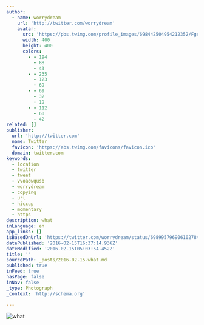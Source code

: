 ```yaml
---
author:
  - name: worrydream
    url: 'http://twitter.com/worrydream'
    avatar:
      src: 'https://pbs.twimg.com/profile_images/698442504954212352/Fge3-Y91_400x400.jpg'
      width: 400
      height: 400
      colors:
        - - 194
          - 88
          - 43
        - - 235
          - 123
          - 69
        - - 69
          - 32
          - 19
        - - 112
          - 60
          - 42
related: []
publisher:
  url: 'http://twitter.com'
  name: Twitter
  favicon: 'https://abs.twimg.com/favicons/favicon.ico'
  domain: twitter.com
keywords:
  - location
  - twitter
  - tweet
  - vvoaowqusb
  - worrydream
  - copying
  - url
  - hiccup
  - momentary
  - https
description: what
inLanguage: en
app_links: []
isBasedOnUrl: 'https://twitter.com/worrydream/status/698995796906102784'
datePublished: '2016-02-15T16:37:14.936Z'
dateModified: '2016-02-15T05:03:54.452Z'
title: ''
sourcePath: _posts/2016-02-15-what.md
published: true
inFeed: true
hasPage: false
inNav: false
_type: Photograph
_context: 'http://schema.org'

---
```

![what](https://pbs.twimg.com/media/CbNU-TZVAAIdH3i.jpg:large)